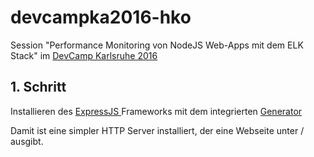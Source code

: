 # devcampka2016-hko


Session "Performance Monitoring von NodeJS Web-Apps mit dem ELK Stack"
im [DevCamp Karlsruhe 2016](http://www.campus-devcamp.de/devcamp-karlsruhe-23-24-09-2016/)

## 1. Schritt

Installieren des [ExpressJS ](http://expressjs.com/) Frameworks mit dem
integrierten [Generator](http://expressjs.com/en/starter/generator.html)

Damit ist eine simpler HTTP Server installiert, der eine Webseite
unter / ausgibt.